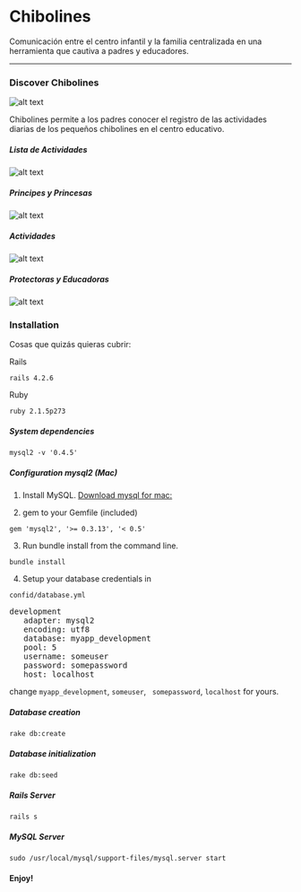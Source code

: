 Chibolines
===================

Comunicación entre el centro infantil y la familia centralizada en una herramienta que cautiva a padres y educadores.

----------

### Discover Chibolines

![alt text](https://pbs.twimg.com/media/C-2buOWXgAAqsGB.jpg:large)

Chibolines permite a los padres conocer el registro de las actividades diarias de los pequeños chibolines en el centro educativo.

##### Lista de Actividades

![alt text](https://pbs.twimg.com/media/C-2buOPXUAEM4Tf.jpg:large)

##### Principes y Princesas

![alt text](https://pbs.twimg.com/media/C-2buOZXkAEselH.jpg:large)

##### Actividades

![alt text](https://pbs.twimg.com/media/C-2buNnXoAMbPsZ.jpg:large)

##### Protectoras y Educadoras

![alt text](https://pbs.twimg.com/media/C-28QgaXcAA5PBm.jpg:large)

### Installation

Cosas que quizás quieras cubrir:

Rails

```
rails 4.2.6
```

Ruby

```
ruby 2.1.5p273
```

##### System dependencies

```
mysql2 -v '0.4.5'
```

##### Configuration mysql2 (Mac)

1) Install MySQL.
[Download mysql for mac:](https://dev.mysql.com/downloads/mysql/)

2) gem to your Gemfile (included)

```
gem 'mysql2', '>= 0.3.13', '< 0.5'
```


3) Run bundle install from the command line.

```
bundle install
```

4) Setup your database credentials in 
```
confid/database.yml
```
<pre>
development
   adapter: mysql2
   encoding: utf8
   database: myapp_development
   pool: 5
   username: someuser
   password: somepassword
   host: localhost
</pre>

change 
```myapp_development```, ```someuser```, ``` somepassword```, ```localhost``` for yours.

##### Database creation

```rake db:create```

##### Database initialization

```rake db:seed```

##### Rails Server

```rails s```

##### MySQL Server

```sudo /usr/local/mysql/support-files/mysql.server start```

#### Enjoy!